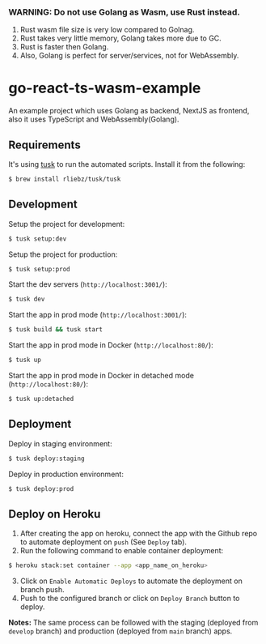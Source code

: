 ### WARNING: Do not use Golang as Wasm, use Rust instead.
1. Rust wasm file size is very low compared to Golnag.
2. Rust takes very little memory, Golang takes more due to GC.
3. Rust is faster then Golang.
4. Also, Golang is perfect for server/services, not for WebAssembly.

# go-react-ts-wasm-example

An example project which uses Golang as backend, NextJS as frontend, also it uses TypeScript and WebAssembly(Golang).

## Requirements

It's using [tusk](https://github.com/rliebz/tusk) to run the automated scripts. Install it from the following:

```sh
$ brew install rliebz/tusk/tusk
```

## Development

Setup the project for development:

```sh
$ tusk setup:dev
```

Setup the project for production:

```sh
$ tusk setup:prod
```

Start the dev servers (`http://localhost:3001/`):

```sh
$ tusk dev
```

Start the app in prod mode (`http://localhost:3001/`):

```sh
$ tusk build && tusk start
```

Start the app in prod mode in Docker (`http://localhost:80/`):

```sh
$ tusk up
```

Start the app in prod mode in Docker in detached mode (`http://localhost:80/`):

```sh
$ tusk up:detached
```

## Deployment

Deploy in staging environment:

```sh
$ tusk deploy:staging
```

Deploy in production environment:

```sh
$ tusk deploy:prod
```

## Deploy on Heroku

1. After creating the app on heroku, connect the app with the Github repo to automate deployment on `push` (See `Deploy` tab).
2. Run the following command to enable container deployment:

```sh
$ heroku stack:set container --app <app_name_on_heroku>
```
3. Click on `Enable Automatic Deploys` to automate the deployment on branch push.
4. Push to the configured branch or click on `Deploy Branch` button to deploy.

**Notes:** The same process can be followed with the staging (deployed from `develop` branch) and production (deployed from `main` branch) apps.
